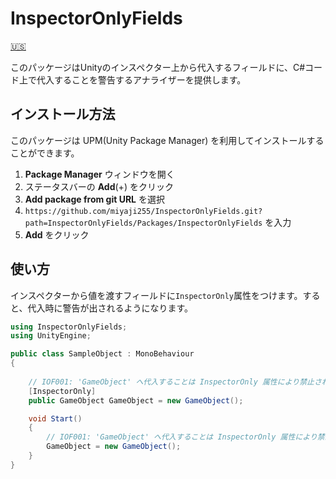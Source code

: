 # InspectorOnlyFields

[:us:](README.md)

このパッケージはUnityのインスペクター上から代入するフィールドに、C#コード上で代入することを警告するアナライザーを提供します。

## インストール方法

このパッケージは UPM(Unity Package Manager) を利用してインストールすることができます。

1. **Package Manager** ウィンドウを開く
2. ステータスバーの **Add**(+) をクリック
3. **Add package from git URL** を選択
4. `https://github.com/miyaji255/InspectorOnlyFields.git?path=InspectorOnlyFields/Packages/InspectorOnlyFields` を入力
5. **Add** をクリック

## 使い方

インスペクターから値を渡すフィールドに`InspectorOnly`属性をつけます。すると、代入時に警告が出されるようになります。
```csharp
using InspectorOnlyFields;
using UnityEngine;

public class SampleObject : MonoBehaviour
{
    
    // IOF001: 'GameObject' へ代入することは InspectorOnly 属性により禁止されています
    [InspectorOnly]
    public GameObject GameObject = new GameObject();

    void Start()
    {
        // IOF001: 'GameObject' へ代入することは InspectorOnly 属性により禁止されています
        GameObject = new GameObject();
    }
}
```
